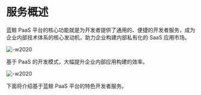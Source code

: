 # 服务概述

蓝鲸 PaaS 平台的核心功能就是为开发者提供了通用的、便捷的开发者服务，成为企业内部技术体系的核心发动机，助力企业构建内部私有化的 SaaS 应用市场。

![-w2020](../../assets/dev_all.png)

基于 PaaS 的开发模式，大幅提升企业内部应用构建的效率。

![-w2020](../../assets/dev_mode.png)

下面将介绍基于蓝鲸 PaaS 平台的特色开发者服务。
